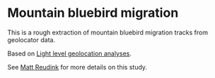 # Mountain bluebird migration

This is a rough extraction of mountain bluebird migration tracks from geolocator
data.

Based on [Light level geolocation analyses](https://geolocationmanual.vogelwarte.ch/). 

See [Matt Reudink](https://www.mattreudink.com/) for more details on this study.
